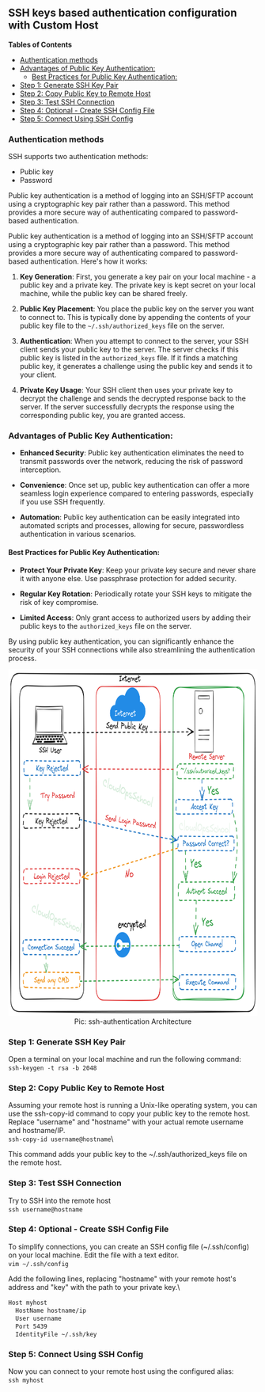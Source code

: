 <h2>SSH keys based authentication configuration with Custom Host</h2>

**Tables of Contents**
- [Authentication methods](#authentication-methods)
- [Advantages of Public Key Authentication:](#advantages-of-public-key-authentication)
  - [Best Practices for Public Key Authentication:](#best-practices-for-public-key-authentication)
- [Step 1: Generate SSH Key Pair](#step-1-generate-ssh-key-pair)
- [Step 2: Copy Public Key to Remote Host](#step-2-copy-public-key-to-remote-host)
- [Step 3: Test SSH Connection](#step-3-test-ssh-connection)
- [Step 4: Optional - Create SSH Config File](#step-4-optional---create-ssh-config-file)
- [Step 5: Connect Using SSH Config](#step-5-connect-using-ssh-config)

### Authentication methods
SSH supports two authentication methods:
  - Public key
  - Password
  
Public key authentication is a method of logging into an SSH/SFTP account using a cryptographic key pair rather than a password. This method provides a more secure way of authenticating compared to password-based authentication.

Public key authentication is a method of logging into an SSH/SFTP account using a cryptographic key pair rather than a password. This method provides a more secure way of authenticating compared to password-based authentication. Here's how it works:

1. **Key Generation**: First, you generate a key pair on your local machine - a public key and a private key. The private key is kept secret on your local machine, while the public key can be shared freely.

2. **Public Key Placement**: You place the public key on the server you want to connect to. This is typically done by appending the contents of your public key file to the `~/.ssh/authorized_keys` file on the server.

3. **Authentication**: When you attempt to connect to the server, your SSH client sends your public key to the server. The server checks if this public key is listed in the `authorized_keys` file. If it finds a matching public key, it generates a challenge using the public key and sends it to your client.

4. **Private Key Usage**: Your SSH client then uses your private key to decrypt the challenge and sends the decrypted response back to the server. If the server successfully decrypts the response using the corresponding public key, you are granted access.

### Advantages of Public Key Authentication:

- **Enhanced Security**: Public key authentication eliminates the need to transmit passwords over the network, reducing the risk of password interception.

- **Convenience**: Once set up, public key authentication can offer a more seamless login experience compared to entering passwords, especially if you use SSH frequently.

- **Automation**: Public key authentication can be easily integrated into automated scripts and processes, allowing for secure, passwordless authentication in various scenarios.

#### Best Practices for Public Key Authentication:

- **Protect Your Private Key**: Keep your private key secure and never share it with anyone else. Use passphrase protection for added security.

- **Regular Key Rotation**: Periodically rotate your SSH keys to mitigate the risk of key compromise.

- **Limited Access**: Only grant access to authorized users by adding their public keys to the `authorized_keys` file on the server.

By using public key authentication, you can significantly enhance the security of your SSH connections while also streamlining the authentication process.

<p align="center">
  <img src="./image/ssh-authentication.png" alt="ssh-authentication Architecture" title="ssh-authentication Architecture" height="700" width="750"/>
  <br/>
  Pic: ssh-authentication Architecture
</p>


### Step 1: Generate SSH Key Pair
Open a terminal on your local machine and run the following command:\
`ssh-keygen -t rsa -b 2048`

### Step 2: Copy Public Key to Remote Host
Assuming your remote host is running a Unix-like operating system, you can use the ssh-copy-id command to copy your public key to the remote host. Replace "username" and "hostname" with your actual remote username and hostname/IP.\
`ssh-copy-id username@hostname`\

This command adds your public key to the ~/.ssh/authorized_keys file on the remote host.

### Step 3: Test SSH Connection
Try to SSH into the remote host\
`ssh username@hostname`

### Step 4: Optional - Create SSH Config File
To simplify connections, you can create an SSH config file (~/.ssh/config) on your local machine. Edit the file with a text editor.\
`vim ~/.ssh/config`

Add the following lines, replacing "hostname" with your remote host's address and "key" with the path to your private key.\

```
Host myhost
  HostName hostname/ip
  User username
  Port 5439
  IdentityFile ~/.ssh/key

```
### Step 5: Connect Using SSH Config
Now you can connect to your remote host using the configured alias:\
`ssh myhost`



